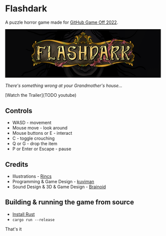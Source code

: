 # Flashdark

A puzzle horror game made for [GitHub Game Off 2022](https://itch.io/jam/game-off-2022).

![banner](images/banner.png)

*There's something wrong at your Grandmother's house...*

[Watch the Trailer](TODO youtube)

## Controls

- WASD - movement
- Mouse move - look around
- Mouse buttons or E - interact
- C - toggle crouching
- Q or G - drop the item
- P or Enter or Escape - pause

## Credits

- Illustrations - [Rincs](https://rincsart.com/)
- Programming & Game Design - [kuviman](https://github.com/kuviman)
- Sound Design & 3D & Game Design - [Brainoid]()

## Building & running the game from source

- [Install Rust](https://rustup.rs)
- `cargo run --release`

That's it
